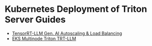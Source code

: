 # Kubernetes Deployment of Triton Server Guides

* [TensorRT-LLM Gen. AI Autoscaling &amp; Load Balancing](./TensorRT-LLM_Autoscaling_and_Load_Balancing/README.md)
* [EKS Multinode Triton TRT-LLM](https://github.com/triton-inference-server/tutorials/tree/main/Deployment/Kubernetes/EKS_Multinode_Triton_TRTLLM)
